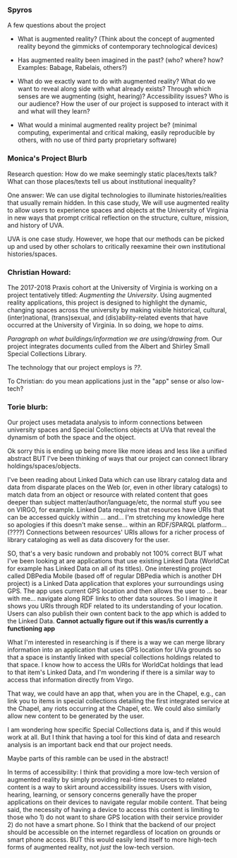 ### Spyros
A few questions about the project
- What is augmented reality? (Think about the concept of augmented reality beyond the gimmicks of contemporary technological devices)  

- Has augmented reality been imagined in the past? (who? where? how? Examples: Babage, Rabelais, others?)

- What do we exactly want to do with augmented reality? What do we want to reveal along side with what already exists? Through which senses are we augmenting (sight, hearing)? Accessibility issues? Who is our audience? How the user of our project is supposed to interact with it and what will they learn?

- What would a minimal augmented reality project be? (minimal computing, experimental and critical making, easily reproducible by others, with no use of third party proprietary software)



### Monica's Project Blurb

Research question: How do we make seemingly static places/texts talk? What can those places/texts tell us about institutional inequality?

One answer: We can use digital technologies to illuminate histories/realities that usually remain hidden. In this case study, We will use augmented reality to allow users to experience spaces and objects at the University of Virginia in new ways that prompt critical reflection on the structure, culture, mission, and history of UVA.

UVA is one case study. However, we hope that our methods can be picked up and used by other scholars to critically reexamine their own institutional histories/spaces.

### Christian Howard:

The 2017-2018 Praxis cohort at the University of Virginia is working on a project tentatively titled: *Augmenting the University*. Using augmented reality applications, this project is designed to highlight the dynamic, changing spaces across the university by making visible historical, cultural, (inter)national, (trans)sexual, and (dis)ability-related events that have occurred at the University of Virginia. In so doing, we hope to *aims*.

*Paragraph on what buildings/information we are using/drawing from.*
Our project integrates documents culled from the Albert and Shirley Small Special Collections Library.

The technology that our project employs is *??*.

To Christian: do you mean applications just in the "app" sense or also low-tech?

### Torie blurb:
Our project uses metadata analysis to inform connections between university spaces and Special Collections objects at UVa that reveal the dynamism of both the space and the object.

Ok sorry this is ending up being more like more ideas and less like a unified abstract BUT I've been thinking of ways that our project can connect library holdings/spaces/objects.

I've been reading about Linked Data which can use library catalog data and data from disparate places on the Web (or, even in other library catalogs) to match data from an object or resource with related content that goes deeper than subject matter/author/language/etc, the normal stuff you see on VIRGO, for example. Linked Data requires that resources have URIs that can be accessed quickly within ... and... I'm stretching my knowledge here so apologies if this doesn't make sense... within an RDF/SPARQL platform... (????) Connections between resources'  URIs allows for a richer process of library cataloging as well as data discovery for the user.

SO, that's a very basic rundown and probably not 100% correct BUT what I've been looking at are applications that use existing Linked Data (WorldCat for example has Linked Data on all of its titles). One interesting project called DBPedia Mobile (based off of regular DBPedia which is another DH project) is a Linked Data application that explores your surroundings using GPS. The app uses current GPS location and then allows the user to ... bear with me... navigate along RDF links to other data sources. So I imagine it shows you URIs through RDF related to its understanding of your location. Users can also publish their own content back to the app which is added to the Linked Data.
**Cannot actually figure out if this was/is currently a functioning app**

What I'm interested in researching is if there is a way we can merge library information into an application that uses GPS location for UVa grounds so that a space is instantly linked with special collections holdings related to that space. I know how to access the URIs for WorldCat holdings that lead to that item's Linked Data, and I'm wondering if there is a similar way to access that information directly from Virgo.

That way, we could have an app that, when you are in the Chapel, e.g., can link you to items in special collections detailing the first integrated service at the Chapel, any riots occurring at the Chapel, etc. We could also similarly allow new content to be generated by the user.

I am wondering how specific Special Collections data is, and if this would work at all. But I think that having a tool for this kind of data and research analysis is an important back end that our project needs.

Maybe parts of this ramble can be used in the abstract!

In terms of accessibility: I think that providing a more low-tech version of augmented reality by simply providing real-time resources to related content is a way to skirt around accessibility issues. Users with vision, hearing, learning, or sensory concerns generally have the proper applications on their devices to navigate regular mobile content. That being said, the necessity of having a device to access this content is limiting to those who 1) do not want to share GPS location with their service provider 2) do not have a smart phone. So I think that the backend of our project should be accessible on the internet regardless of location on grounds or smart phone access. BUT this would easily lend itself to more high-tech forms of augmented reality, not *just* the low-tech version. 
